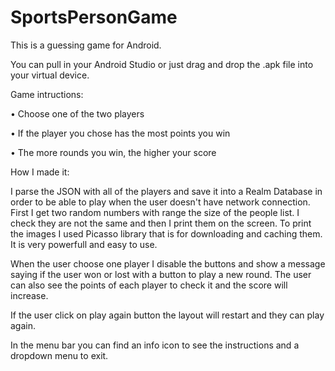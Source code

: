 # SportsPersonGame

This is a guessing game for Android.

You can pull in your Android Studio or just drag and drop the .apk file into your virtual device.

Game intructions:

• Choose one of the two players

• If the player you chose has the most points you win

• The more rounds you win, the higher your score

How I made it:

I parse the JSON with all of the players and save it into a Realm Database in order to be able to play when the user doesn't have network connection.
First I get two random numbers with range the size of the people list. I check they are not the same and then I print them on the screen. To print the images I used Picasso library that is for downloading and caching them. It is very powerfull and easy to use.

When the user choose one player I disable the buttons and show a message saying if the user won or lost with a button to play a new round. The user can also see the points of each player to check it and the score will increase.

If the user click on play again button the layout will restart and they can play again.

In the menu bar you can find an info icon to see the instructions and a dropdown menu to exit.